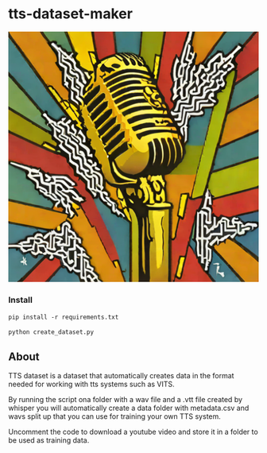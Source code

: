 # tts-dataset-maker
<img src="tts_data.png">

### Install
```
pip install -r requirements.txt
````

```
python create_dataset.py
```

## About
TTS dataset is a dataset that automatically creates data in the format needed for working with tts systems such as VITS.

By running the script ona folder with a wav file and a .vtt file created by whisper you will automatically create a data folder with metadata.csv and wavs split up that you can use for training your own TTS system.

Uncomment the code to download a youtube video and store it in a folder to be used as training data.

